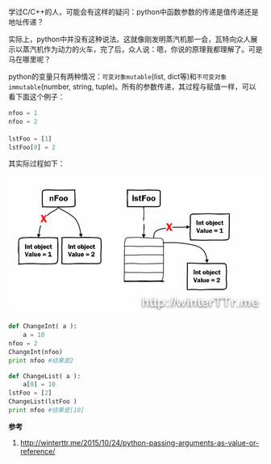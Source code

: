 学过C/C++的人，可能会有这样的疑问：python中函数参数的传递是值传递还是地址传递？

实际上，python中并没有这种说法。这就像刚发明蒸汽机那一会，瓦特向众人展示以蒸汽机作为动力的火车，完了后，众人说：嗯，你说的原理我都理解了。可是马在哪里呢？

python的变量只有两种情况：`可变对象mutable`(list, dict等)和`不可变对象immutable`(number, string, tuple)。所有的参数传递，其过程与赋值一样，可以看下面这个例子：

```python
nfoo = 1
nfoo = 2

lstFoo = [1]
lstFoo[0] = 2
```

其实际过程如下：

![](assets/python中的值传递及引用传递问题-11ca3.png)

```python
def ChangeInt( a ):
    a = 10
nfoo = 2
ChangeInt(nfoo)
print nfoo #结果是2
```

```python
def ChangeList( a ):
    a[0] = 10
lstFoo = [2]
ChangeList(lstFoo )
print nfoo #结果是[10]
```


**参考**

1. http://winterttr.me/2015/10/24/python-passing-arguments-as-value-or-reference/
